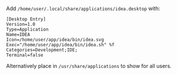 Add `/home/user/.local/share/applications/idea.desktop`
with:

    [Desktop Entry]
    Version=1.0
    Type=Application
    Name=IDEA
    Icon=/home/user/app/idea/bin/idea.svg
    Exec="/home/user/app/idea/bin/idea.sh" %f
    Categories=Development;IDE;
    Terminal=false

Alternatively place in `/usr/share/applications` to show for all users.